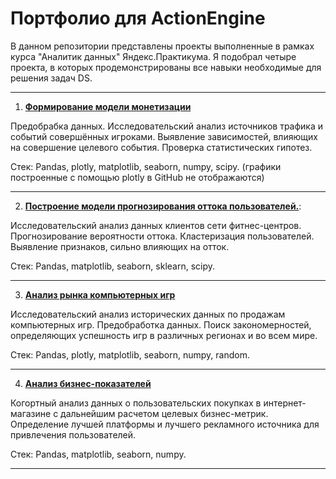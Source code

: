 # Портфолио для ActionEngine

В данном репозитории представлены проекты выполненные в рамках курса "Аналитик данных" Яндекс.Практикума. Я подобрал четыре проекта, в которых продемонстрированы все навыки необходимые для решения задач DS.

---

1. [**Формирование модели монетизации**](https://github.com/MaFluer/Projects_for_Action_Engine/tree/main/%D0%A4%D0%BE%D1%80%D0%BC%D0%B8%D1%80%D0%BE%D0%B2%D0%B0%D0%BD%D0%B8%D0%B5%20%D0%BC%D0%BE%D0%B4%D0%B5%D0%BB%D0%B8%20%D0%BC%D0%BE%D0%BD%D0%B5%D1%82%D0%B8%D0%B7%D0%B0%D1%86%D0%B8%D0%B8)

Предобрабка данных. Исследовательский анализ источников трафика и событий совершённых игроками. Выявление зависимостей, влияющих на совершение целевого события. Проверка статистических гипотез. 

Стек: Pandas, plotly, matplotlib, seaborn, numpy, scipy. (графики построенные с помощью plotly в GitHub не отображаются)

---

2. [**Построение модели прогнозирования оттока пользователей.**](https://github.com/MaFluer/Projects_for_Action_Engine/tree/main/ML):

Исследовательский анализ данных клиентов сети фитнес-центров. Прогнозирование вероятности оттока. Кластеризация пользователей. Выявление признаков, сильно влияющих на отток.

Стек: Pandas, matplotlib, seaborn, sklearn, scipy.

---

3. [**Анализ рынка компьютерных игр**](https://github.com/MaFluer/Projects_for_Action_Engine/tree/main/%D0%90%D0%BD%D0%B0%D0%BB%D0%B8%D0%B7%20%D1%80%D1%8B%D0%BD%D0%BA%D0%B0%20%D0%BA%D0%BE%D0%BC%D0%BF%D1%8C%D1%8E%D1%82%D0%B5%D1%80%D0%BD%D1%8B%D1%85%20%D0%B8%D0%B3%D1%80)

Исследовательский анализ исторических данных по продажам компьютерных игр. Предобработка данных. Поиск закономерностей, определяющих успешность игр в различных регионах и во всем мире.

Стек: Pandas, plotly, matplotlib, seaborn, numpy, random.

---

4. [**Анализ бизнес-показателей**](https://github.com/MaFluer/Projects_for_Action_Engine/tree/main/%D0%90%D0%BD%D0%B0%D0%BB%D0%B8%D0%B7%20%D0%B1%D0%B8%D0%B7%D0%BD%D0%B5%D1%81-%D0%BF%D0%BE%D0%BA%D0%B0%D0%B7%D0%B0%D1%82%D0%B5%D0%BB%D0%B5%D0%B9)

Когортный анализ данных о пользовательских покупках в интернет-магазине с дальнейшим расчетом целевых бизнес-метрик. Определение лучшей платформы и лучшего рекламного источника для привлечения пользователей.

Стек: Pandas, matplotlib, seaborn, numpy.

---
